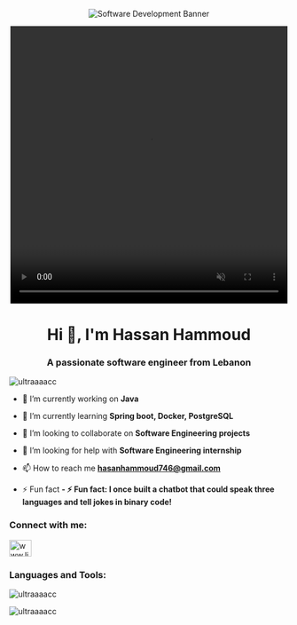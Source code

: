 <!-- Add the banner -->
<p align="center">
  <img src="https://www.big-red-digital.com/Userfiles/images/services/software-development/software-development-banner.jpg" alt="Software Development Banner" />
</p>

<!-- Replace the existing gif with the new one -->
<p align="center">
  <video width="500" height="500" autoplay loop muted>
    <source src="https://i.gifer.com/JXA0.mp4" type="video/mp4">
    Your browser does not support the video tag.
  </video>
</p>

<h1 align="center">Hi 👋, I'm Hassan Hammoud</h1>
<h3 align="center">A passionate software engineer from Lebanon</h3>

<p align="left"> <img src="https://komarev.com/ghpvc/?username=ultraaaacc&label=Profile%20views&color=0e75b6&style=flat" alt="ultraaaacc" /> </p>

- 🔭 I’m currently working on **Java**

- 🌱 I’m currently learning **Spring boot, Docker, PostgreSQL**

- 👯 I’m looking to collaborate on **Software Engineering projects**

- 🤝 I’m looking for help with **Software Engineering internship**

- 📫 How to reach me **hasanhammoud746@gmail.com**

- ⚡ Fun fact **- ⚡ Fun fact: I once built a chatbot that could speak three languages and tell jokes in binary code!**

<h3 align="left">Connect with me:</h3>
<p align="left">
<a href="https://linkedin.com/in/www.linkedin.com/in/hassan-hammoud-8b856b261" target="blank"><img align="center" src="https://raw.githubusercontent.com/rahuldkjain/github-profile-readme-generator/master/src/images/icons/Social/linked-in-alt.svg" alt="www.linkedin.com/in/hassan-hammoud-8b856b261" height="30" width="40" /></a>
</p>

<h3 align="left">Languages and Tools:</h3>
<p align="left"> 
<!-- Add your icons here -->

</p>

<p><img align="center" src="https://github-readme-stats.vercel.app/api/top-langs?username=ultraaaacc&show_icons=true&locale=en&layout=compact" alt="ultraaaacc" /></p>

<p><img align="center" src="https://github-readme-streak-stats.herokuapp.com/?user=ultraaaacc&" alt="ultraaaacc" /></p>
